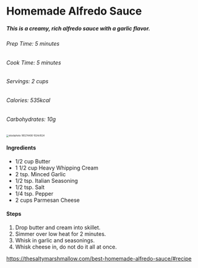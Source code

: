 # Homemade Alfredo Sauce

##### This is a creamy, rich alfredo sauce with a garlic flavor.

###### Prep Time: _5 minutes_

###### Cook Time: _5 minutes_

###### Servings: _2 cups_

###### Calories: _535kcal_

###### *Carbohydrates: _10g_*

<img src="Alfredo/istockphoto-185274400-1024x1024.jpg" alt="istockphoto-185274400-1024x1024" style="zoom:40%;" />

#### Ingredients

- 1/2 cup Butter
- 1 1/2 cup Heavy Whipping Cream
- 2 tsp. Minced Garlic
- 1/2 tsp. Italian Seasoning
- 1/2 tsp. Salt
- 1/4 tsp. Pepper
- 2 cups Parmesan Cheese

#### Steps

1. Drop butter and cream into skillet.
2. Simmer over low heat for 2 minutes.
3. Whisk in garlic and seasonings.
4. Whisk cheese in, do not do it all at once.





https://thesaltymarshmallow.com/best-homemade-alfredo-sauce/#recipe
